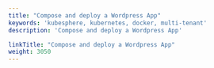 ```yaml
---
title: "Compose and deploy a Wordpress App"
keywords: 'kubesphere, kubernetes, docker, multi-tenant'
description: 'Compose and deploy a Wordpress App'

linkTitle: "Compose and deploy a Wordpress App"
weight: 3050
---
```

